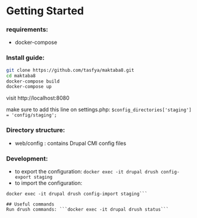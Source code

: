 # Getting Started

### requirements:

  - docker-compose

### Install guide:


```bash
git clone https://github.com/tasfya/maktaba8.git
cd maktaba8
docker-compose build
docker-compose up
```

visit http://localhost:8080

make sure to add this line on settings.php:
`$config_directories['staging'] = 'config/staging';`

### Directory structure:
- web/config : contains Drupal CMI config files

### Development:
- to export the configuration:
```docker exec -it drupal drush config-export staging```
- to import the configuration:
```git pull
docker exec -it drupal drush config-import staging```

## Useful commands
Run drush commands: ```docker exec -it drupal drush status```
